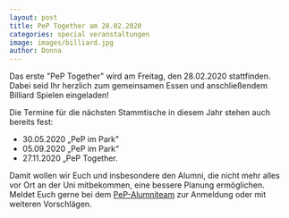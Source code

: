 ```yaml
---
layout: post
title: PeP Together am 28.02.2020
categories: special veranstaltungen
image: images/billiard.jpg
author: Donna 
---
```



Das erste "PeP Together" wird am Freitag, den 28.02.2020 stattfinden. Dabei seid Ihr herzlich zum gemeinsamen Essen und anschließendem Billiard Spielen eingeladen!

Die Termine für die nächsten Stammtische in diesem Jahr stehen auch bereits fest:

- 30.05.2020 „PeP im Park”
- 05.09.2020 „PeP im Park“
- 27.11.2020 „PeP Together.

Damit wollen wir Euch und insbesondere den Alumni, die nicht mehr alles vor Ort an der Uni mitbekommen, eine bessere Planung ermöglichen.
Meldet Euch gerne bei dem [PeP-Alumniteam](mailto:alumniarbeit@pep-dortmund.org) zur Anmeldung oder mit weiteren Vorschlägen.